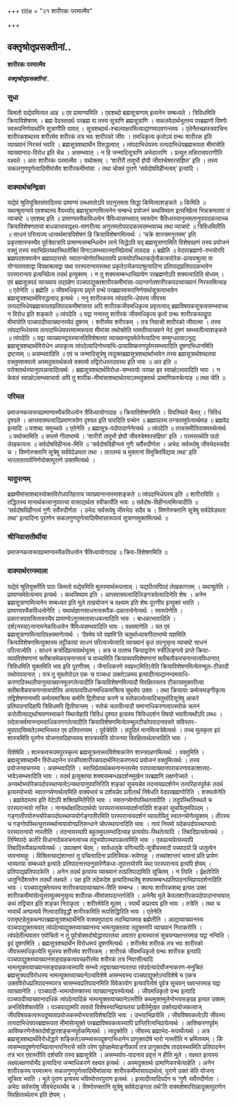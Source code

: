 +++
title = "२१ शारीरकः परमात्मैव"

+++


## वक्तृश्रोतृप्रसक्तीनां..

**शारीरकः परमात्मैव**

***वक्तृश्रोतृप्रसक्तीनां***..

### सुधा

किमतो यद्येवमित्यत आह ॥ एव प्रामाण्यमिति । एवशब्दो ब्रह्मसूत्राणाम् इत्यनेन सम्बध्यते । त्रिविधमिति क्रियाविशेषणम् । ब्रह्म वेदस्तदर्थः परब्रह्म वा तस्य सूत्राणि ब्रह्मसूत्राणि । सकलवेदार्थभूतस्य परब्रह्मणो विष्णोः स्वरूपनिर्णयार्थानि सूत्राणीति यावत् । सूत्रशब्दार्थ-श्चाल्पाक्षरमित्याद्यागमादवगन्तव्यः । एतेनैतच्छास्त्रवाचिनः शारीरकशब्दस्य शरीरमेव शरीरकं तत्र भवः शारीरको जीवः । तमधिकृत्य कृतोऽयं ग्रन्थः शारीरक इति व्याख्यानं निरस्तं भवति । ब्रह्मसूत्रशब्दार्थेन विरुद्धत्वात् । त्वंपदाभिधेयस्य तत्पदाभिधेयब्रह्मरूपता मीमांसेति व्याख्यानाद-विरोध इति चेन्न । असम्भवात् । न हि जन्मादिसूत्राणि अभेदपराणि । प्रत्युत तन्निरासपराणीति वक्ष्यते । अतः शारीरकः परमात्मैव । यथोक्तम् । ‘शारीरौ तावुभौ ज्ञेयौ जीवश्चेश्वरसंज्ञित’ इति । तस्य सकलगुणपूर्णत्वादिमीमांसैव शारीरकमीमांसा । तथा चोक्तं पुराणे ‘सर्वदोषविहीनत्वम्’ इत्यादि ।

### वाक्यार्थचन्द्रिका

यद्येवं श्रुतियुक्तिसंवादितया प्रामाण्यं लब्धमतोऽपि तदनुत्तमता सिद्धा किमित्याशङ्कते ॥ किमिति ॥ यथाश्रुतान्वये एवशब्दस्य वैयर्थ्याद् ब्रह्मसूत्राणामित्यनेन सम्बन्धे प्रयोजनं कथयिष्याम इत्यभिप्रेत्य भिन्नक्रमतया तं व्याचष्टे ॥ एवशब्द इति ॥ प्रामाण्यस्यैकविधत्वेन त्रैविध्यासम्भवात् स्वरूपेण त्रैविध्यस्यानुत्तमतानुपपादकत्वाच्च क्रियाविशेषणतायां बाधकाभावाद्वक्ष्य-माणरीत्या अनुत्तमतोपपादकत्वसम्भवाच्च तथा व्याचष्टे ॥ त्रिविधमितीति ॥ साधनं परित्यज्य धात्वर्थमात्रविशेषणं हि क्रियाविशेषणमित्यर्थः । ‘चक्रे शास्त्रमनुत्तमम्’ इति प्रकृतशास्त्रस्यैव पूर्वत्रेवात्रापि प्रामाण्यसम्बन्धित्वेन लाभे सिद्धेऽपि यद् ब्रह्मसूत्राणामिति विशेषग्रहणं तस्य प्रयोजनं वक्तुं तस्य स्वाभिप्रेतयथास्थितोक्तिं विनाऽसम्भवात्स्वाभिप्रेतार्थं तावदाह ॥ ब्रह्मेति ॥ वेदपरब्रह्मणो-रुभयोरपि ब्रह्मपदशक्यत्वेन ब्रह्मपदात्तयोः स्वातन्त्र्येणोपस्थितावपि प्रत्ययोपस्थितकर्तृत्वैकत्वयोरेक-प्रत्ययश्रुत्या वा योग्यतावशाद्वा विवक्षाबलाद्वा यथा परस्परान्वयस्तथा प्रकृतेऽप्येकपदश्रुत्यादिना प्रतिपाद्यप्रतिपादकभावेन परस्परान्वय इत्यभिप्रेत्य तदर्थ इत्युक्तम् । न तु शक्यसम्बन्धाभिप्रायेण परब्रह्मणोऽपि शक्यत्वादिति बोध्यम् । एवं ब्रह्मसूत्रपदं व्याख्याय तद्ग्रहेण पञ्चपाद्युक्तशारीरकमीमांसा-पदान्तर्गतशारीरकपदव्याख्यानं निरस्तमित्याह ॥ एतेनेति ॥ ब्रह्मेति ॥ जीवमधिकृत्य प्रवृत्ते ग्रन्थे परब्रह्मस्वरूपनिर्णयार्थसूत्रत्वाभावेन ब्रह्मसूत्रशब्दार्थविरुद्धत्वाद् इत्यर्थः । ननु शारीरकस्य त्वंपदाभि-धेयस्य जीवस्य तत्पदाभिधेयब्रह्मरूपताप्रतिपादकमीमांसाया अपि शारीरकजीवमधिकृत्य प्रवृत्तत्वाद् ब्रह्मविषयकसूत्रत्वसम्भवाच्च न विरोध इति शङ्कते ॥ त्वंपदेति ॥ यद्वा नन्वस्तु शारीरकं जीवमधिकृत्य कृतो ग्रन्थः शारीरकस्तद्रूपा मीमांसेति पञ्चपादीव्याख्यानस्येदं दूषणम् । शरीरमेव शरीरकम् । तत्र निवासी शारीरको जीवात्मा । तस्य त्वंपदाभिधेयस्य तत्पदाभिधेयपरमात्मरूपता मीमांसा तथोक्तेति भामतीव्याख्याने नेदं दूषणं सम्भवतीत्याशङ्कते ॥ त्वंपदेति ॥ यद्वा व्याख्यानद्वयस्यानतिविशेषतया व्याख्यानद्वयमेतेनेत्यादिना सम्मुग्धतयाऽनूद्य ब्रह्मसूत्रशब्दार्थविरोधेन अपाकृत्य त्वंपदेत्यादिनोभयाभि-प्रायाविष्करणपूर्वमसम्भवादिति दूषणाभिधानमिति द्रष्टव्यम् ॥ असम्भवादिति ॥ एवं च जन्मादिसूत्रेषु त्वदुक्तब्रह्मसूत्रशब्दार्थाभावेन तस्य ब्रह्मसूत्रार्थशब्दतया वक्तुमशक्यत्वे अस्मदुक्तार्थकत्वे वक्तव्ये तद्विरोधस्तदवस्थ इति भावः ॥ अत इति ॥ परोक्तार्थस्यानुपपन्नत्वादित्यर्थः । ब्रह्मसूत्रशब्दार्थविरोधा-सम्भवयोः परपक्ष इव स्वपक्षेऽभावादिति भावः । न केवलं स्वपक्षेऽसम्भवाभावो अपि तु शारीक-मीमांसाशब्दार्थतयाऽस्मदुक्तार्थः प्रामाणिकश्चेत्याह ॥ तथा चेति ॥

### परिमल

प्रमाजनकत्वरूपप्रामाण्यस्यैकविधत्वेन त्रैविध्यायोगादाह ॥ क्रियाविशेषणमिति । विवरिष्यते चैतत् । त्रिविधं दृश्यते । आप्तवाक्यत्वादिप्रमाणत्रयेण दृश्यत इति यावदिति ग्रन्थेन ॥ ब्रह्मपदस्य तन्त्रतामुपेत्यार्थमाह ॥ ब्रह्मवेद इत्यादि ॥ वाशब्दः समुच्चये ॥ एतेनेति ॥ ब्रह्मसूत्र-पदोपादानेनेत्यर्थः ॥ त्वंपदेति ॥ तत्त्वसमीतिवाक्यस्थेत्यर्थः ॥ यथोक्तमिति ॥ सप्तमे गीताभाष्ये । ‘शारीरौ तावुभौ ज्ञेयौ जीवश्चेश्वरसंज्ञित’ इति । परमस्तथेति पाठो लेखकायत्तः ॥ सर्वदोषविहीनत्व-मिति ॥ ‘सर्वदोषविहीनत्वं गुणैः सर्वैरुदीर्णता । अभेदः सर्वरूपेषु जीवभेदस्सदैव च । विष्णोरुक्तानि सूत्रेषु सर्ववेदेड्यता तथा । तारतम्यं च मुक्तानां विमुक्तिर्विद्यया तथा’ इति भारततात्पर्यनिर्णयोक्तपुराणे उक्तमित्यर्थः ।

### यादुपत्यम्

ब्रह्ममीमांसाशब्दस्योक्तविरोधपरिहाराय व्याख्यानान्तरमाशङ्कते ॥ त्वंपदाभिधेयस्य इति ॥ शारीराविति ॥ तद्धितस्य मानार्थकत्वानुपपत्त्या वासाद्यर्थता स्वीकार्येति भावः ॥ सर्वदोष-विहीनत्वमित्यादीति ॥ ‘सर्वदोषविहीनत्वं गुणैः सर्वैरुदीर्णता । उभेदः सर्वरूपेषु जीवभेदः सदैव च । विष्णोरुक्तानि सूत्रेषु सर्वदेवेड्यता तथा’ इत्यादिना पुराणेन सकलगुणपूर्णत्वादिमीमांसारूपत्वं सूत्राणामुक्तमित्यर्थः ॥

### श्रीनिवासतीर्थीया

प्रमाजनकत्वरूपप्रामाण्यस्यैकविधत्वेन त्रैविध्यायोगादाह ॥ क्रिय-विशेषणमिति ॥

### वाक्यार्थरत्नमाला

यद्येवं श्रुतियुक्तीति पाठः किमतो यद्येवमिति मूलस्यार्थरूपत्वात् । यद्यपीत्यपिपदं लेखकागतम् । यथाश्रुतेति । प्रामाण्यमेवेत्यन्वय इत्यर्थः । कथयिष्याम इति । आप्तवाक्यत्वादिलिङ्गत्रयेत्यादिनेति शेषः । अनेन ब्रह्मसूत्राणामित्यनेन सम्बध्यत इति मूले तत्प्रयोजनं च वक्ष्याम इति शेषः पूरणीय इत्युक्तं भवति । प्रामाण्यस्यैकविधत्वेनेति । यथार्थज्ञानसाधनत्वरूपैक-प्रकारत्वेनेत्यर्थः । स्वरूपेणेति । प्रकारत्रयावसितत्वस्यैव प्रामाण्येऽनुत्तमतासाधकत्वादिति भावः । बाधकाभावादिति । दर्श(नस्या)नानामनेकविधत्वेन त्रैविध्यसम्भवादिति भावः । वक्ष्यमाणेति । यत एवं ब्रह्मसूत्राणामित्यादिवक्ष्यमाणेत्यर्थः । ‘दैवमेव परे यज्ञमि’ति चतुर्थाध्यायगीताभाष्ये यज्ञमिति क्रियाविशेषणमित्युक्तस्य तट्टीकायां साधनं परित्यज्येत्यादि व्याख्यानं कृतं तदनुसृत्य व्याचष्टे साधनं परित्यज्येति । साधनं कर्त्रादिप्रत्ययार्थभूतम् । अत्र च ततश्च क्रियाद्वारेण स्त्रीलिङ्गत्वे प्राप्ते क्रिया-व्ययविशेषणानां क्लीबत्वमेकवचनान्तत्वं च वाच्यमिति क्रियाव्ययविशेषणानां क्लीबत्वैकवचनान्तत्वविधानात् त्रिविधमिति युक्तमिति भाव इति पूरणीयम् । जैनाधिकरणे स्वप्रभ(मिति)येति क्रियाविशेषणमित्येतन्मूल-टीकादौ तथोपपादनात् । यत्र तु सुब्लोपोऽत एकः स पञ्चधा उक्तोऽन्नमय इत्यादीत्याद्यानन्दमयाधि-करणादिस्थलीयानुव्याख्यानमूलगतेत्यादीति क्रियाविशेषणमित्यादौ विवक्षितस्तत्र टीकायामुक्तरीत्या क्लीबत्वैकवचनान्तत्वयोरिव अव्ययत्वविधानमधिकमाश्रित्य सुब्लोप उक्तः । तथा क्रियायाः कर्मत्वमङ्गीकृत्य तद्विशेषणानामपि कर्मत्वमाश्रित्य कर्मणि द्वितीयाया करणे च स्तोकाल्पेत्यादिचतुर्थादिसूत्रेषु आकरे प्रतिपादनादिहापि त्रिविधमपि द्वितीयान्तम् । स्तोकं चलतीत्यादौ समानाधिकरणत्वात्स्तोकं चलनं करोतीत्याद्यर्थाश्रयणस्याकरे स्थित्येहापि त्रिविधं दृश्यत इत्यस्य त्रिविधदर्शन विषयो भवतीत्यर्थोऽपि लब्धः । तदेतत्सर्वमानन्दमयाधिकरणगतेत्यादीति क्रियाविशेषणमित्येतन्मूलटीकोपपादनावसरे सविस्तर-मुपपादयिष्यतेऽस्माभिस्तत एव प्रतिपत्तव्यम् । पूर्वत्रेवेति । तदुदितं मानमित्यत्रेवेत्यर्थः । तच्च मूलकृता इदं शास्त्रमिति पूरणेन योजनावदिहाप्यस्य शास्त्रस्येति योजनया विवक्षितार्थलाभादिति भावः ।

विशेषेति । शास्त्रत्वरूपमपुरस्कृत्य ब्रह्मसूत्रत्वरूपविशेषाकारेण शास्त्रग्रहणमित्यर्थः । वक्तुमिति । ब्रह्मसूत्रशब्दार्थेन विरोधदानेन परकीयशारीरकपदार्थनिराकरणरूपं प्रयोजनं वक्तुमित्यर्थः । तस्य प्रयोजनवचनस्य । असम्भवादिति । स्वाभिप्रेतार्थकथनानन्तरमेव परापव्याख्यानपराकरणावकाशात्तद-भावेऽसम्भवादिति भावः । तदर्थ इत्युक्तया शक्यसम्बन्धप्रदर्शनमुखेन परब्रह्मणि लक्षणोच्यते । अन्यथोभयोरेकपदोपस्थाप्यत्वेऽन्यथायानुपपत्तिरिति शङ्कां सूचयन्नेव तदन्वयप्रदर्शनेन तत्परिहारपूर्वकं तदर्थ इत्यस्योभयोः स्वातन्त्र्येणार्थत्वमिति वाक्यभावं च दर्शयन्नेव प्रतीतार्थं निषेधति वेदपरब्रह्मणोरिति । शक्यत्वेनेति । ब्रह्मवेदस्तप इति वेदेऽपि शक्तिप्रमितेरिति भावः । स्वातन्त्र्येणोपस्थितावपीति । तदुपस्थितिस्थले च परस्परान्वयो नास्ति । नानार्थाक्षादिपदार्थयोः परस्परान्वयस्यादर्शनादिति शङ्कां सूचयितुमपिपदम् । गङ्गातीरयोरुभयोरेकपदोपस्थाप्ययोर्गङ्गातीरमिति परस्परान्वयदर्शनं व्यावर्तयितुं स्वातन्त्र्येणेत्युक्तम् । तीरस्य च गङ्गोपस्थित्युत्तरमर्थान्वयायोगप्रतिसन्धाने चोपस्थापनादिति भावः । नायं नियमो यदेकपदोपस्थाप्ययोः परस्परान्वयो नास्तीति । तदन्वयस्यापि बहुलमुपलम्भादित्याह प्रत्ययोप-स्थितेत्यादि । तिबादिप्रत्ययेत्यर्थः । तिप्मिपादेः कर्तरि विधानादेकवचनत्वाच्च तदुभयोपस्थापकत्वमिति भावः । एकप्रत्ययेत्यस्यापि तिबादिरूपैकप्रत्ययेत्यर्थः । उपलक्षणं चेदम् । सार्वधातुके यगित्यादि-सूत्रीयरमादौ पच्यादयो हि धातुत्वेन भावनामाहुः । विक्लित्याद्यंशान्तरं तु पचित्वादिना प्रातिस्विक-रूपेणाहुः । तच्चांशान्तरं भावनां प्रति प्रायेण भाव्यतया सम्बध्यते इत्यादेः प्रतिपादनात्तदनुसारेणैकधा-तूपात्तयोरपि यथा परस्परान्वय इत्यपि ज्ञेयम् । प्रतिपाद्यप्रतिपादकेति । अनेन तदर्थ इत्यस्य व्याख्यानं तत्प्रतिपाद्यमिति सूचितम् । न त्विति । ईक्षतेरिति धातुनिर्देशस्तेन तदर्थो लक्ष्यते । पक्ष इति तदेकदेश इत्यादिस्थलेषु शक्यसम्बन्धप्रतिपादनाभिप्रायदर्शनादिति भावः । पञ्चपाद्युक्तेत्यस्य शारीरकपदव्याख्यान-मिति सम्बन्धः । क्वत्यः शारीरकशब्द इत्यत उक्तं शारीरकमीमांसेत्युत्तरमूलमनुसृत्य शारीरक-मीमांसापदान्तर्गतेति । अनेनैव मूले केवलशारीरकपदोपादानाभावात् कथं तद्विचार इति शङ्का निराकृता । शरीरमेवेति मूलम् । स्वार्थे कप्रत्यय इति भावः । तत्रेति । तथा च भावार्थे अण्प्रत्यये णित्वादादिवृद्धौ शारीरकमिति रूपसिद्धिरिति भावः । एतेनेति परामृष्टहेतुकथनपरब्रह्मसूत्रशब्दार्थेनेति वाक्यमुपादाय तदभिप्रायमाह ब्रह्मेतीति । आद्यव्याख्यानस्य पञ्चपाद्युक्तत्ववत् त्वंपदेत्याद्युक्तव्याख्यानस्य भामत्युक्ततया तदुक्तमपि व्याख्यानं निराकरोति । त्वंपदेतीत्यवतार एवोचितो न तु पूर्वत्रोक्तदोषोद्धारपरतया अवतार इत्यस्वरसं सूचयन्पक्षान्तरमाह यद्वा नन्विति । इदं दूषणमिति । ब्रह्मसूत्रशब्दार्थेन विरोधरूपं दूषणमित्यर्थः । शरीरमेव शरीरकं तत्र भवः शारीरको जीवस्तमधिकृत्येति मूलस्य शरीरमेव शारीरकम् । शारीरकं जीवमधिकृतो ग्रन्थः शारीरक इत्यादि पञ्चपाद्युक्तव्याख्यानसङ्ग्राहकत्ववच्छरीरमेव शरीरकं तत्र निवासीत्यादि भामत्युक्तव्याख्यानसङ्ग्राहकत्वस्यापि सम्भवे तद्व्याख्यानपरतया त्वंपदेत्यादेर्योजनाकरण-मनुचितं ब्रह्मसूत्रपदविरोधस्य भामत्युक्तव्याख्यानेऽप्यविशेषे असम्भवस्य पञ्चपाद्युक्तेऽप्यविशेषे च एकत्र उक्तविरोधप्रतिपादनमपरत्र चासम्भवप्रतिपादनमिति विवेकायोग इत्यपरितोषं पूर्वत्र सूचयन् पक्षान्तरमाह यद्वा व्याख्यानेति । पञ्चपादी-भामत्योरुक्तस्य व्याख्यानद्वयस्येत्यर्थः । जीवमधिकृतो ग्रन्थ इत्यादि पञ्चपादीव्याख्यानादधिकं त्वंपदेत्यादिकं भामत्युक्तव्याख्यानेऽस्तीति कथमुक्तमूलेनोभयसङ्ग्रह इत्यत उक्तम् अनतिविशेषतयेति । पञ्चपाद्यामपि तावतो विशेषस्याभिप्रायतया प्रतीतेर्मुखत उक्तेरप्रयोजकत्वाज् जीवविषयकत्वरूपदूष्यताप्रयोजकस्योभयत्राविशेषादिति भावः । उभयाभिप्रायेति । जीवविषयकत्वेऽपि जीवस्य तत्पदाभिधेयपरब्रह्मरूपता मीमांसेत्युक्ते परब्रह्मविषयकत्वस्यापि प्राप्तिरित्यभिप्रायेत्यर्थः । आविष्करणपूर्वम् आविष्करणेनोक्तदोषोद्धारशङ्कनपूर्वकमित्यर्थः । त्वदुक्तेति । जीवस्य ब्रह्माभेद-रूपार्थेत्यर्थः । अत्र ब्रह्मसूत्रशब्दार्थविरोधोद्धारे शङ्कितेऽसम्भवरूपदूषणाभिधानेन प्रागुक्तदोषे भारो नास्तीति न भ्रमितव्यम् । किं त्वसम्भवदूषणेनाभिप्रायान्तरनिरासे सति परेण पूर्वपक्षमेवाङ्गीकार्यं तत्र प्रागुक्तदोष तादवस्थ्यमिति प्रतिपादनेन तत्र भार एवास्तीति दर्शयति तस्य ब्रह्मसूत्रेति । असम्भवोप-पादनाय प्रवृत्तं न हीति मूले । वक्ष्यत इत्यस्य लक्ष्यलक्षणयोर्भेद इत्यादिना जन्माधिकरणे वक्ष्यत इत्यर्थः । अस्मदुक्तार्थः प्रामाणिकश्चेत्याहेति । अनेन शारीरकस्य परमात्मनः सकलगुणपूर्णत्वादिमीमांसायाः शारीरकमीमांसापदार्थत्वं, पुराणे उक्तं चेति योजना सूचिता भवति । मूले पुराण इत्यस्य भविष्योत्तरपुराण इत्यर्थः । इत्यादीत्यादिपदेन च ‘गुणैः सर्वैरुदीर्णता । अभेदः सर्वरूपेषु जीवभेदस्तथैव च । विष्णोरुक्तानि सूत्रेषु सर्ववेदाङ्गता तथे’ति वाक्यशेषपरिग्रहादुक्तपुराणेन विवक्षितार्थलाभ इति ज्ञेयम् ।



